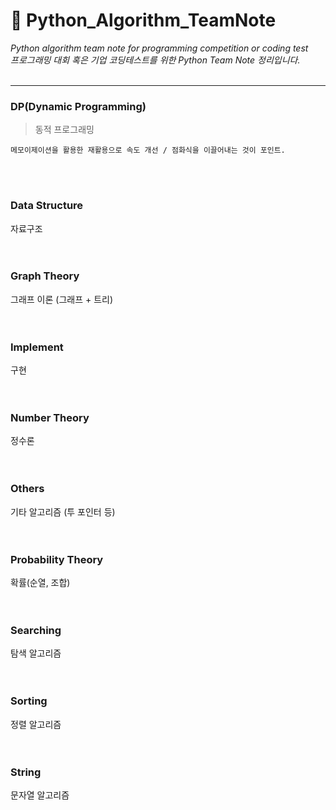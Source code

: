 # 🌟 Python_Algorithm_TeamNote
<i> Python algorithm team note for programming competition or coding test</i>     
<i> 프로그래밍 대회 혹은 기업 코딩테스트를 위한 Python Team Note 정리입니다.</i>  <br></br>

---


### DP(Dynamic Programming)
> 동적 프로그래밍

```
메모이제이션을 활용한 재활용으로 속도 개선 / 점화식을 이끌어내는 것이 포인트.
```

<br></br>
### Data Structure
자료구조          
<br></br>
### Graph Theory
그래프 이론 (그래프 + 트리)          
<br></br>        
### Implement
구현          
<br></br>       
### Number Theory
정수론          
<br></br>     
### Others
기타 알고리즘 (투 포인터 등)          
<br></br>
### Probability Theory
확률(순열, 조합)          
<br></br>
### Searching
탐색 알고리즘          
<br></br>
### Sorting
정렬 알고리즘          
<br></br>
### String
문자열 알고리즘          
<br></br>
